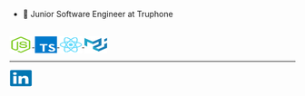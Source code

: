 

- 🎈 Junior Software Engineer at Truphone

<div style="display: inline_block">
  <div align="center">
    <a href="https://github.com/spars57">
  </div>
  <div style="display: inline_block"><br>
    <a href="https://nodejs.org/en/docs/">
      <img align="center" height="30" width="40" src="https://raw.githubusercontent.com/devicons/devicon/master/icons/nodejs/nodejs-plain.svg">
    </a>
     <a href="https://www.typescriptlang.org/docs/">
        <img align="center" height="30" width="40" src="https://raw.githubusercontent.com/devicons/devicon/master/icons/typescript/typescript-plain.svg">
     </a>
      <a href="https://reactjs.org/docs/getting-started.html">
        <img align="center" height="30" width="40" src="https://raw.githubusercontent.com/devicons/devicon/master/icons/react/react-original.svg">
     </a>
     <a href="https://mui.com/">
        <img align="center" height="30" width="40" src="https://raw.githubusercontent.com/devicons/devicon/master/icons/materialui/materialui-original.svg">
     </a>
  </div>
</div>
  <hr>
   <a href="https://www.linkedin.com/in/bruno-mois%C3%A3o-3556a9209/"><img align="center" alt="spars-MYSQL" height="30" width="40" src="https://raw.githubusercontent.com/devicons/devicon/master/icons/linkedin/linkedin-original.svg"></a>
</div>
